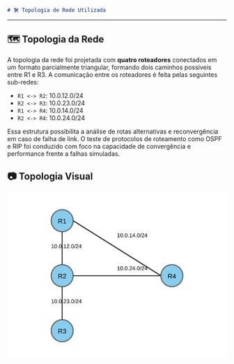 ```markdown
# 🛠️ Topologia de Rede Utilizada
```
---
## 🗺️ Topologia da Rede

A topologia da rede foi projetada com **quatro roteadores** conectados em um formato parcialmente triangular, formando dois caminhos possíveis entre R1 e R3. A comunicação entre os roteadores é feita pelas seguintes sub-redes:

- `R1 <-> R2`: 10.0.12.0/24  
- `R2 <-> R3`: 10.0.23.0/24  
- `R1 <-> R4`: 10.0.14.0/24  
- `R2 <-> R4`: 10.0.24.0/24

Essa estrutura possibilita a análise de rotas alternativas e reconvergência em caso de falha de link. O teste de protocolos de roteamento como OSPF e RIP foi conduzido com foco na capacidade de convergência e performance frente a falhas simuladas.

## 📷 Topologia Visual
<img src="https://raw.githubusercontent.com/Andrio530/Routing-lab/main/topologia.svg?sanitize=true" alt="Topologia da Rede"/>


